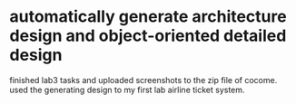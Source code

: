 
# automatically generate architecture design and object-oriented detailed design

finished lab3 tasks and uploaded screenshots to the zip file of cocome. used the generating design to my first lab airline ticket system.